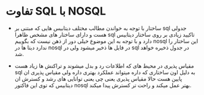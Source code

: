 # تفاوت SQL با NOSQL

- ساختار
با توجه به خواندن مطالب مختلف دیتابیس هایی که مبتنی بر sql جدولی هست و دارای ساختار های مشخص ظاهرا sql تاکیید زیادی بر روی ساختار دیتابیس دارد و با توجه به این موضوع خیلی دور از ذهن نیست که بگوییم nosql این ساختار را ندارد دیتا ها در nosql در فایل ها ذخیر میشود ولی در sql در جدول ذخیره خواهد شد.

- مقیاس پذیری 
در محیط های که اطلاعات رد و بدل میشوند و تراکنش ها زیاد هست sql به دلیل اون ساختاری که داره میتواند عملکرد بهتری داره ولی مقیاس پذیری ان پایین هست حالا مقیاس پذیری یعنی چی یعنی توانایی های رشد و کسترش ان دیتابیس که توی این فاکتور nosql بهتر عمل میکند و راحت تر کسترش پیدا میکند.


